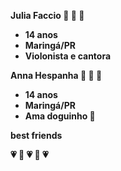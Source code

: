  <b>Julia Faccio<b>  🎤 🎸 🐎
- 14 anos 
- Maringá/PR
- Violonista e cantora

 <b>Anna Hespanha<b> 🎤 🎹 🏐
- 14 anos
- Maringá/PR
- Ama doguinho 🐾

best friends

  💗 🌼 💗 🌼 💗 
